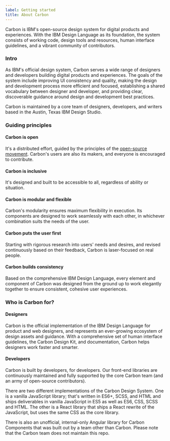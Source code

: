 ```yaml
---
label: Getting started
title: About Carbon
---
```


<page-intro>Carbon is IBM's open-source design system for digital products and experiences. With the IBM Design Language as its foundation, the system consists of working code, design tools and resources, human interface guidelines, and a vibrant community of contributors.</page-intro>

### Intro
As IBM's official design system, Carbon serves a wide range of designers and developers building digital products and experiences. The goals of the system include improving UI consistency and quality, making the design and development process more efficient and focused, establishing a shared vocabulary between designer and developer, and providing clear, discoverable guidance around design and development best practices.

Carbon is maintained by a core team of designers, developers, and writers based in the Austin, Texas IBM Design Studio.

### Guiding principles

#### Carbon is open
It's a distributed effort, guided by the principles of the [open-source movement](https://en.wikipedia.org/wiki/Open-source-software_movement). Carbon's users are also its makers, and everyone is encouraged to contribute.

#### Carbon is inclusive
It's designed and built to be accessible to all, regardless of ability or situation.

#### Carbon is modular and flexible
Carbon's modularity ensures maximum flexibility in execution. Its components are designed to work seamlessly with each other, in whichever combination suits the needs of the user.

#### Carbon puts the user first
Starting with rigorous research into users' needs and desires, and revised continuously based on their feedback, Carbon is laser-focused on real people.

#### Carbon builds consistency
Based on the comprehensive IBM Design Language, every element and component of Carbon was designed from the ground up to work elegantly together to ensure consistent, cohesive user experiences.


### Who is Carbon for?

#### Designers

Carbon is the official implementation of the IBM Design Language for product and web designers, and represents an ever-growing ecosystem of design assets and guidance. With a comprehensive set of human interface guidelines, the Carbon Design Kit, and documentation, Carbon helps designers work faster and smarter.  

#### Developers
Carbon is built by developers, for developers. Our front-end libraries are continuously maintained and fully supported by the core Carbon team (and an army of open-source contributors).

There are two different implementations of the Carbon Design System. One is a vanilla JavaScript library; that's written in ES6+, SCSS, and HTML and ships deliverables in vanilla JavaScript in ES5 as well as ES6, CSS, SCSS and HTML. The other is a React library that ships a React rewrite of the JavaScript, but uses the same CSS as the core library.

There is also an unofficial, internal-only Angular library for Carbon Components that was built out by a team other than Carbon. Please note that the Carbon team does not maintain this repo.
